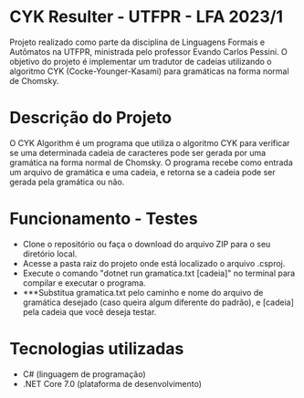 # **CYK Resulter - UTFPR - LFA 2023/1**

Projeto realizado como parte da disciplina de Linguagens Formais e Autômatos na UTFPR, ministrada pelo professor Evando Carlos Pessini. O objetivo do projeto é implementar um tradutor de cadeias utilizando o algoritmo CYK (Cocke-Younger-Kasami) para gramáticas na forma normal de Chomsky.

# Descrição do Projeto

O CYK Algorithm é um programa que utiliza o algoritmo CYK para verificar se uma determinada cadeia de caracteres pode ser gerada por uma gramática na forma normal de Chomsky. O programa recebe como entrada um arquivo de gramática e uma cadeia, e retorna se a cadeia pode ser gerada pela gramática ou não.

# Funcionamento - Testes

- Clone o repositório ou faça o download do arquivo ZIP para o seu diretório local.
- Acesse a pasta raiz do projeto onde está localizado o arquivo .csproj.
- Execute o comando "dotnet run gramatica.txt [cadeia]" no terminal para compilar e executar o programa.
- ***Substitua gramatica.txt pelo caminho e nome do arquivo de gramática desejado (caso queira algum diferente do padrão), e [cadeia] pela cadeia que você deseja testar.

# Tecnologias utilizadas

- C# (linguagem de programação)
- .NET Core 7.0 (plataforma de desenvolvimento)